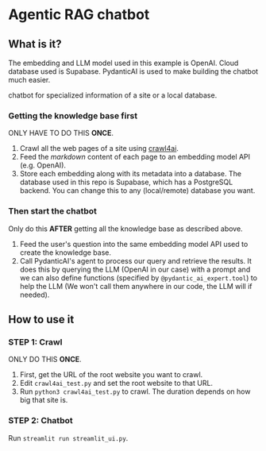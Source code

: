 # Agentic RAG chatbot

## What is it?

The embedding and LLM model used in this example is OpenAI. Cloud database used is Supabase. PydanticAI is used to make building the chatbot much easier. 

chatbot for specialized information of a site or a local database.

### Getting the knowledge base first
ONLY HAVE TO DO THIS **ONCE**.

1. Crawl all the web pages of a site using [crawl4ai](https://docs.crawl4ai.com/).
2. Feed the *markdown* content of each page to an embedding model API (e.g. OpenAI).
3. Store each embedding along with its metadata into a database. The database used in this repo is Supabase, which has a PostgreSQL backend. You can change this to any (local/remote) database you want.

### Then start the chatbot
Only do this **AFTER** getting all the knowledge base as described above.

1. Feed the user's question into the same embedding model API used to create the knowledge base.
2. Call PydanticAI's agent to process our query and retrieve the results. It does this by querying the LLM (OpenAI in our case) with a prompt and we can also define functions (specified by `@pydantic_ai_expert.tool`) to help the LLM (We won't call them anywhere in our code, the LLM will if needed).

## How to use it

### STEP 1: Crawl
ONLY DO THIS **ONCE**.
1. First, get the URL of the root website you want to crawl.
2. Edit `crawl4ai_test.py` and set the root website to that URL.
3. Run `python3 crawl4ai_test.py` to crawl. The duration depends on how big that site is.

### STEP 2: Chatbot
Run `streamlit run streamlit_ui.py`.